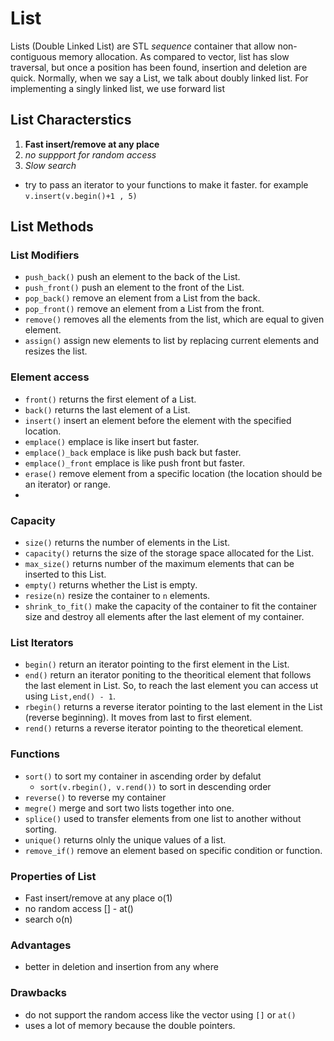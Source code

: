 # List

Lists (Double Linked List) are STL *sequence* container that allow non-contiguous memory allocation. As compared to vector, list has slow traversal, but once a position has been found, insertion and deletion are quick. Normally, when we say a List, we talk about doubly linked list. For implementing a singly linked list, we use forward list
 
## List Characterstics

1. **Fast insert/remove at any place**
2. *no suppport for random access*
3. *Slow search*

- try to pass an iterator to your functions to make it faster. for example `v.insert(v.begin()+1 , 5)`


## List Methods

### List Modifiers
- `push_back()` push an element to the back of the List.
- `push_front()` push an element to the front of the List.
- `pop_back()` remove an element from a List from the back.
- `pop_front()` remove an element from a List from the front.
- `remove()` removes all the elements from the list, which are equal to given element.
- `assign()` assign new elements to list by replacing current elements and resizes the list.


### Element access
- `front()` returns the first element of a List.
- `back()` returns the last element of a List.
- `insert()` insert an element before the element with the specified location.
- `emplace()` emplace is like insert but faster.
- `emplace()_back` emplace is like push back but faster.
- `emplace()_front` emplace is like push front but faster.
- `erase()` remove element from a specific location (the location should be an iterator) or range.
- 

### Capacity
- `size()` returns the number of elements in the List.
- `capacity()` returns the size of the storage space allocated for the List.
- `max_size()` returns number of the maximum elements that can be inserted to this List.
- `empty()` returns whether the List is empty.
- `resize(n)` resize the container to `n` elements.
- `shrink_to_fit()` make the capacity of the container to fit the container size and destroy all elements after the last element of my container.

### List Iterators
- `begin()` return an iterator pointing to the first element in the List.
- `end()` return an iterator poniting to the theoritical element that follows the last element in List. So, to reach the last element you can access ut using `List,end() - 1`.
- `rbegin()` returns a reverse iterator pointing to the last element in the List (reverse beginning). It moves from last to first element.
- `rend()` returns a reverse iterator pointing to the theoretical element.

### Functions
- `sort()` to sort my container in ascending order by defalut
  - `sort(v.rbegin(), v.rend())` to sort in descending order
- `reverse()` to reverse my container
- `megre()` merge and sort two lists together into one.
- `splice()` used to transfer elements from one list to another without sorting.
- `unique()` returns olnly the unique values of a list.
- `remove_if()` remove an element based on specific condition or function.

### Properties of List

- Fast insert/remove at any place o(1)
- no random access [] - at()
- search o(n)

### Advantages
- better in deletion and insertion from any where

### Drawbacks
- do not support the random access like the vector using `[]` or `at()`
- uses a lot of memory because the double pointers.